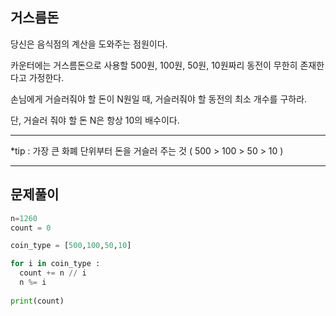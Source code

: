 ## 거스름돈

당신은 음식점의 계산을 도와주는 점원이다.

카운터에는 거스름돈으로 사용할 500원, 100원, 50원, 10원짜리 동전이 무한히 존재한다고 가정한다.

손님에게 거슬러줘야 할 돈이 N원일 때, 거슬러줘야 할 동전의 최소 개수를 구하라.

단, 거슬러 줘야 할 돈 N은 항상 10의 배수이다.


-----

*tip : 가장 큰 화폐 단위부터 돈을 거슬러 주는 것
 ( 500 > 100 > 50 > 10 )
 
 -----
## 문제풀이

```python
n=1260
count = 0

coin_type = [500,100,50,10]

for i in coin_type :
  count += n // i
  n %= i
  
print(count)
```
